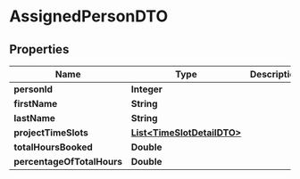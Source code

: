 # AssignedPersonDTO

## Properties
Name | Type | Description | Notes
------------ | ------------- | ------------- | -------------
**personId** | **Integer** |  |  [optional]
**firstName** | **String** |  |  [optional]
**lastName** | **String** |  |  [optional]
**projectTimeSlots** | [**List&lt;TimeSlotDetailDTO&gt;**](TimeSlotDetailDTO.md) |  |  [optional]
**totalHoursBooked** | **Double** |  |  [optional]
**percentageOfTotalHours** | **Double** |  |  [optional]
